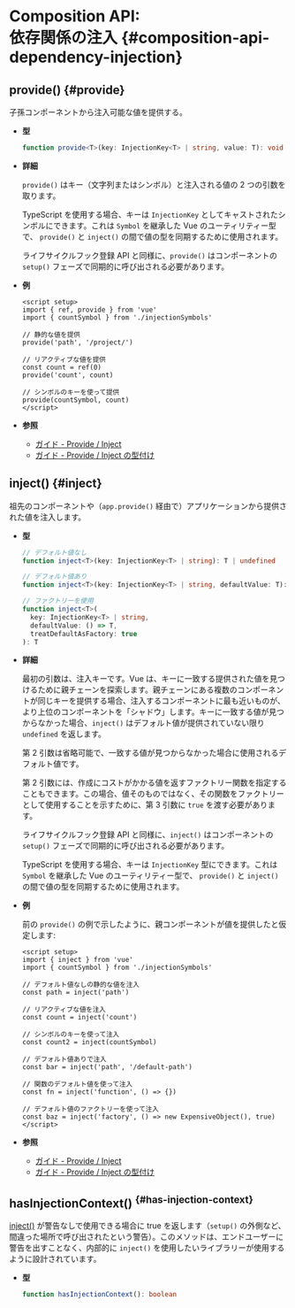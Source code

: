 # Composition API: <br>依存関係の注入 {#composition-api-dependency-injection}

## provide() {#provide}

子孫コンポーネントから注入可能な値を提供する。

- **型**

  ```ts
  function provide<T>(key: InjectionKey<T> | string, value: T): void
  ```

- **詳細**

  `provide()` はキー（文字列またはシンボル）と注入される値の 2 つの引数を取ります。

  TypeScript を使用する場合、キーは `InjectionKey` としてキャストされたシンボルにできます。これは `Symbol` を継承した Vue のユーティリティー型で、 `provide()` と `inject()` の間で値の型を同期するために使用されます。

  ライフサイクルフック登録 API と同様に、`provide()` はコンポーネントの `setup()` フェーズで同期的に呼び出される必要があります。

- **例**

  ```vue
  <script setup>
  import { ref, provide } from 'vue'
  import { countSymbol } from './injectionSymbols'

  // 静的な値を提供
  provide('path', '/project/')

  // リアクティブな値を提供
  const count = ref(0)
  provide('count', count)

  // シンボルのキーを使って提供
  provide(countSymbol, count)
  </script>
  ```

- **参照**
  - [ガイド - Provide / Inject](/guide/components/provide-inject)
  - [ガイド - Provide / Inject の型付け](/guide/typescript/composition-api#typing-provide-inject) <sup class="vt-badge ts" />

## inject() {#inject}

祖先のコンポーネントや（`app.provide()` 経由で）アプリケーションから提供された値を注入します。

- **型**

  ```ts
  // デフォルト値なし
  function inject<T>(key: InjectionKey<T> | string): T | undefined

  // デフォルト値あり
  function inject<T>(key: InjectionKey<T> | string, defaultValue: T): T

  // ファクトリーを使用
  function inject<T>(
    key: InjectionKey<T> | string,
    defaultValue: () => T,
    treatDefaultAsFactory: true
  ): T
  ```

- **詳細**

  最初の引数は、注入キーです。Vue は、キーに一致する提供された値を見つけるために親チェーンを探索します。親チェーンにある複数のコンポーネントが同じキーを提供する場合、注入するコンポーネントに最も近いものが、より上位のコンポーネントを「シャドウ」します。キーに一致する値が見つからなかった場合、`inject()` はデフォルト値が提供されていない限り `undefined` を返します。

  第 2 引数は省略可能で、一致する値が見つからなかった場合に使用されるデフォルト値です。

  第 2 引数には、作成にコストがかかる値を返すファクトリー関数を指定することもできます。この場合、値そのものではなく、その関数をファクトリーとして使用することを示すために、第 3 引数に `true` を渡す必要があります。

  ライフサイクルフック登録 API と同様に、`inject()` はコンポーネントの `setup()` フェーズで同期的に呼び出される必要があります。

  TypeScript を使用する場合、キーは `InjectionKey` 型にできます。これは `Symbol` を継承した Vue のユーティリティー型で、 `provide()` と `inject()` の間で値の型を同期するために使用されます。

- **例**

  前の `provide()` の例で示したように、親コンポーネントが値を提供したと仮定します:

  ```vue
  <script setup>
  import { inject } from 'vue'
  import { countSymbol } from './injectionSymbols'

  // デフォルト値なしの静的な値を注入
  const path = inject('path')

  // リアクティブな値を注入
  const count = inject('count')

  // シンボルのキーを使って注入
  const count2 = inject(countSymbol)

  // デフォルト値ありで注入
  const bar = inject('path', '/default-path')

  // 関数のデフォルト値を使って注入
  const fn = inject('function', () => {})

  // デフォルト値のファクトリーを使って注入
  const baz = inject('factory', () => new ExpensiveObject(), true)
  </script>
  ```

- **参照**
  - [ガイド - Provide / Inject](/guide/components/provide-inject)
  - [ガイド - Provide / Inject の型付け](/guide/typescript/composition-api#typing-provide-inject) <sup class="vt-badge ts" />

## hasInjectionContext() <sup class="vt-badge" data-text="3.3+" /> {#has-injection-context}

[inject()](#inject) が警告なしで使用できる場合に true を返します（`setup()` の外側など、間違った場所で呼び出されたという警告）。このメソッドは、エンドユーザーに警告を出すことなく、内部的に `inject()` を使用したいライブラリーが使用するように設計されています。

- **型**

  ```ts
  function hasInjectionContext(): boolean
  ```
